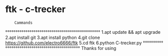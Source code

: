 # ftk - c-trecker
 
        Cammands
°°°°°°°°°°°°°°°°°°°°°°°°°°°°°°°°°°°°°°°°°°°°°°°
 1.apt update && apt upgrade
 2.apt install git
 3.apt install python
 4.git clone https://github.com/electro6666/ftk
 5.cd ftk
 6.python C-trecker.py
°°°°°°°°°°°°°°°°°°°°°°°°°°°°°°°°°°°°°°°°°°°°°°°
             Thanks for using
